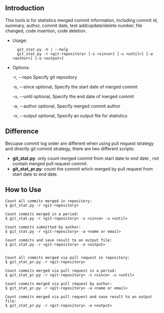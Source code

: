 ## Introduction

This tools is for statistics merged commit information, including
commit id, summary, author, commit date, test add/update/delete number,
file changed, code insertion, code deletion.

- Usage:

        git_stat.py -h | --help
        git_stat.py -r <git-repository> [-s <since>] [-u <until>] [-a <author>] [-o <output>]


- Options:

  -r, --repo         Specify git repository

  -s, --since        optional, Specify the start date of merged commit

  -u, --until        optional, Specify the end date of merged commit

  -a, --author       optional, Specify merged commit author

  -o, --output       optional, Specify an output file for statistics


## Difference

Becuase commit log order are different when using pull request strategy
and directly git commit strategy, there are two different scripts:

- **git_stat.py**: only count merged commit from start date to end date ,
  not contain merged pull request commit.
- **git_stat_pr.py**: count the commit which merged by pull request
  from start date to end date.


## How to Use

    Count all commits merged in repository:
    $ git_stat.py -r <git-repository>

    Count commits merged in a period:
    $ git_stat.py -r <git-repository> -s <since> -u <until>

    Count commits submitted by author:
    $ git_stat.py -r <git-repository> -a <name or email>

    Count commits and save result to an output file:
    $ git_stat.py -r <git-repository> -o <output>


    Count all commits merged via pull request in repository:
    $ git_stat_pr.py -r <git-repository>

    Count commits merged via pull request in a period:
    $ git_stat_pr.py -r <git-repository> -s <since> -u <until>

    Count commits merged via pull request by author:
    $ git_stat_pr.py -r <git-repository> -a <name or email>

    Count commits merged via pull request and save result to an output file:
    $ git_stat_pr.py -r <git-repository> -o <output>

